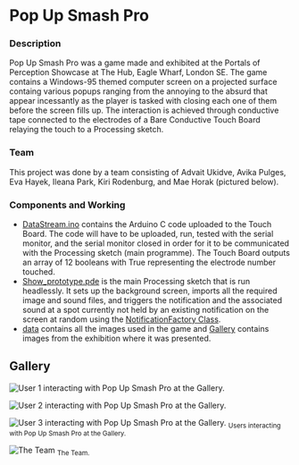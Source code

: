 # Pop Up Smash Pro

### Description   
Pop Up Smash Pro was a game made and exhibited at the Portals of Perception Showcase at The Hub, Eagle Wharf, London SE. The game contains a Windows-95 themed computer screen on a projected surface containg various popups ranging from the annoying to the absurd that appear incessantly as the player is tasked with closing each one of them before the screen fills up. The interaction is achieved through conductive tape connected to the electrodes of a Bare Conductive Touch Board relaying the touch to a Processing sketch.

### Team
This project was done by a team consisting of Advait Ukidve, Avika Pulges, Eva Hayek, Ileana Park, Kiri Rodenburg, and Mae Horak (pictured below). 

### Components and Working

- [DataStream.ino](./DataStream.ino) contains the Arduino C code uploaded to the Touch Board. The code will have to be uploaded, run, tested with the serial monitor, and the serial monitor closed in order for it to be communicated with the Processing sketch (main programme). The Touch Board outputs an array of 12 booleans with True representing the electrode number touched.
- [Show_prototype.pde](show_prototype.pde) is the main Processing sketch that is run headlessly. It sets up the background screen, imports all the required image and sound files, and triggers the notification and the associated sound at a spot currently not held by an existing notification on the screen at random using the [NotificationFactory Class](NotificationFactory.pde).
- [data](./data) contains all the images used in the game and [Gallery](./Gallery) contains images from the exhibition where it was presented.   

## Gallery   

![User 1 interacting with Pop Up Smash Pro at the Gallery.](./Gallery/IMG_3018.jpg)

![User 2 interacting with Pop Up Smash Pro at the Gallery.](./Gallery/IMG_2864.jpg)   

![User 3 interacting with Pop Up Smash Pro at the Gallery.](./Gallery/IMG_2891.jpg)
<sub> Users interacting with Pop Up Smash Pro at the Gallery.      
  
    
![The Team](./Gallery/IMG_3009.jpg)
<sub> The Team.
